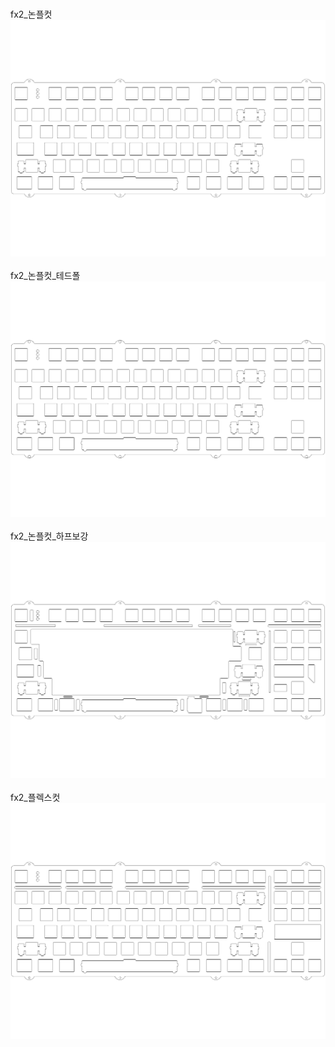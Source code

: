 <br/>fx2_논플컷<br/>![image](./fx2_논플컷.png)<br/>
<br/>fx2_논플컷_테드폴<br/>![image](./fx2_논플컷_테드폴.png)<br/>
<br/>fx2_논플컷_하프보강<br/>![image](./fx2_논플컷_하프보강.png)<br/>
<br/>fx2_플렉스컷<br/>![image](./fx2_플렉스컷.png)<br/>
